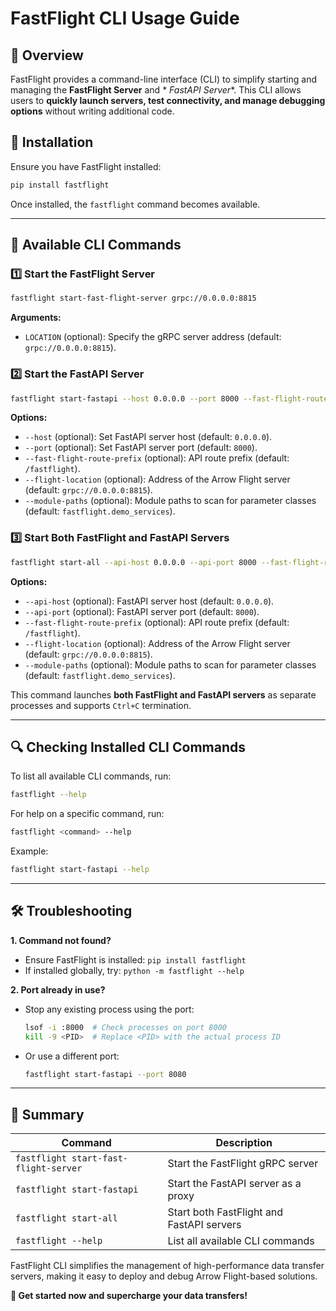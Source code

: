 # **FastFlight CLI Usage Guide**

## **📌 Overview**

FastFlight provides a command-line interface (CLI) to simplify starting and managing the **FastFlight Server** and *
*FastAPI Server**. This CLI allows users to **quickly launch servers, test connectivity, and manage debugging options**
without writing additional code.

## **🚀 Installation**

Ensure you have FastFlight installed:

```bash
pip install fastflight
```

Once installed, the `fastflight` command becomes available.

---

## **🎯 Available CLI Commands**

### **1️⃣ Start the FastFlight Server**

```bash
fastflight start-fast-flight-server grpc://0.0.0.0:8815
```

**Arguments:**

- `LOCATION` (optional): Specify the gRPC server address (default: `grpc://0.0.0.0:8815`).

### **2️⃣ Start the FastAPI Server**

```bash
fastflight start-fastapi --host 0.0.0.0 --port 8000 --fast-flight-route-prefix /fastflight --flight-location grpc://0.0.0.0:8815
```

**Options:**

- `--host` (optional): Set FastAPI server host (default: `0.0.0.0`).
- `--port` (optional): Set FastAPI server port (default: `8000`).
- `--fast-flight-route-prefix` (optional): API route prefix (default: `/fastflight`).
- `--flight-location` (optional): Address of the Arrow Flight server (default: `grpc://0.0.0.0:8815`).
- `--module-paths` (optional): Module paths to scan for parameter classes (default: `fastflight.demo_services`).

### **3️⃣ Start Both FastFlight and FastAPI Servers**

```bash
fastflight start-all --api-host 0.0.0.0 --api-port 8000 --fast-flight-route-prefix /fastflight --flight-location grpc://0.0.0.0:8815
```

**Options:**

- `--api-host` (optional): FastAPI server host (default: `0.0.0.0`).
- `--api-port` (optional): FastAPI server port (default: `8000`).
- `--fast-flight-route-prefix` (optional): API route prefix (default: `/fastflight`).
- `--flight-location` (optional): Address of the Arrow Flight server (default: `grpc://0.0.0.0:8815`).
- `--module-paths` (optional): Module paths to scan for parameter classes (default: `fastflight.demo_services`).

This command launches **both FastFlight and FastAPI servers** as separate processes and supports `Ctrl+C` termination.

---

## **🔍 Checking Installed CLI Commands**

To list all available CLI commands, run:

```bash
fastflight --help
```

For help on a specific command, run:

```bash
fastflight <command> --help
```

Example:

```bash
fastflight start-fastapi --help
```

---

## **🛠 Troubleshooting**

**1. Command not found?**

- Ensure FastFlight is installed: `pip install fastflight`
- If installed globally, try: `python -m fastflight --help`

**2. Port already in use?**

- Stop any existing process using the port:
  ```bash
  lsof -i :8000  # Check processes on port 8000
  kill -9 <PID>  # Replace <PID> with the actual process ID
  ```
- Or use a different port:
  ```bash
  fastflight start-fastapi --port 8080
  ```

---

## **📌 Summary**

| Command                               | Description                               |
|---------------------------------------|-------------------------------------------|
| `fastflight start-fast-flight-server` | Start the FastFlight gRPC server          |
| `fastflight start-fastapi`            | Start the FastAPI server as a proxy       |
| `fastflight start-all`                | Start both FastFlight and FastAPI servers |
| `fastflight --help`                   | List all available CLI commands           |

FastFlight CLI simplifies the management of high-performance data transfer servers, making it easy to deploy and debug
Arrow Flight-based solutions.

**🚀 Get started now and supercharge your data transfers!**

